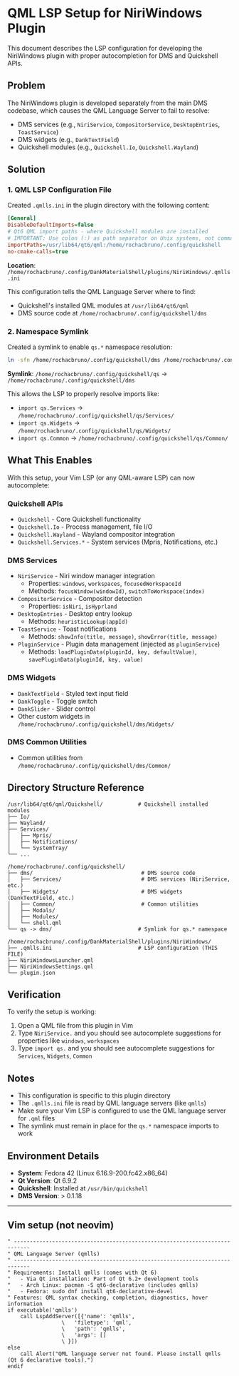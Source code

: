# QML LSP Setup for NiriWindows Plugin

This document describes the LSP configuration for developing the NiriWindows plugin with proper autocompletion for DMS and Quickshell APIs.

## Problem

The NiriWindows plugin is developed separately from the main DMS codebase, which causes the QML Language Server to fail to resolve:
- DMS services (e.g., `NiriService`, `CompositorService`, `DesktopEntries`, `ToastService`)
- DMS widgets (e.g., `DankTextField`)
- Quickshell modules (e.g., `Quickshell.Io`, `Quickshell.Wayland`)

## Solution

### 1. QML LSP Configuration File

Created `.qmlls.ini` in the plugin directory with the following content:

```ini
[General]
DisableDefaultImports=false
# Qt6 QML import paths - where Quickshell modules are installed
# IMPORTANT: Use colon (:) as path separator on Unix systems, not comma
importPaths=/usr/lib64/qt6/qml:/home/rochacbruno/.config/quickshell
no-cmake-calls=true
```

**Location**: `/home/rochacbruno/.config/DankMaterialShell/plugins/NiriWindows/.qmlls.ini`

This configuration tells the QML Language Server where to find:
- Quickshell's installed QML modules at `/usr/lib64/qt6/qml`
- DMS source code at `/home/rochacbruno/.config/quickshell/dms`

### 2. Namespace Symlink

Created a symlink to enable `qs.*` namespace resolution:

```bash
ln -sfn /home/rochacbruno/.config/quickshell/dms /home/rochacbruno/.config/quickshell/qs
```

**Symlink**: `/home/rochacbruno/.config/quickshell/qs` → `/home/rochacbruno/.config/quickshell/dms`

This allows the LSP to properly resolve imports like:
- `import qs.Services` → `/home/rochacbruno/.config/quickshell/qs/Services/`
- `import qs.Widgets` → `/home/rochacbruno/.config/quickshell/qs/Widgets/`
- `import qs.Common` → `/home/rochacbruno/.config/quickshell/qs/Common/`

## What This Enables

With this setup, your Vim LSP (or any QML-aware LSP) can now autocomplete:

### Quickshell APIs
- `Quickshell` - Core Quickshell functionality
- `Quickshell.Io` - Process management, file I/O
- `Quickshell.Wayland` - Wayland compositor integration
- `Quickshell.Services.*` - System services (Mpris, Notifications, etc.)

### DMS Services
- `NiriService` - Niri window manager integration
  - Properties: `windows`, `workspaces`, `focusedWorkspaceId`
  - Methods: `focusWindow(windowId)`, `switchToWorkspace(index)`
- `CompositorService` - Compositor detection
  - Properties: `isNiri`, `isHyprland`
- `DesktopEntries` - Desktop entry lookup
  - Methods: `heuristicLookup(appId)`
- `ToastService` - Toast notifications
  - Methods: `showInfo(title, message)`, `showError(title, message)`
- `PluginService` - Plugin data management (injected as `pluginService`)
  - Methods: `loadPluginData(pluginId, key, defaultValue)`, `savePluginData(pluginId, key, value)`

### DMS Widgets
- `DankTextField` - Styled text input field
- `DankToggle` - Toggle switch
- `DankSlider` - Slider control
- Other custom widgets in `/home/rochacbruno/.config/quickshell/dms/Widgets/`

### DMS Common Utilities
- Common utilities from `/home/rochacbruno/.config/quickshell/dms/Common/`

## Directory Structure Reference

```
/usr/lib64/qt6/qml/Quickshell/           # Quickshell installed modules
├── Io/
├── Wayland/
├── Services/
│   ├── Mpris/
│   ├── Notifications/
│   └── SystemTray/
└── ...

/home/rochacbruno/.config/quickshell/
├── dms/                                  # DMS source code
│   ├── Services/                         # DMS services (NiriService, etc.)
│   ├── Widgets/                          # DMS widgets (DankTextField, etc.)
│   ├── Common/                           # Common utilities
│   ├── Modals/
│   ├── Modules/
│   └── shell.qml
└── qs -> dms/                           # Symlink for qs.* namespace

/home/rochacbruno/.config/DankMaterialShell/plugins/NiriWindows/
├── .qmlls.ini                           # LSP configuration (THIS FILE)
├── NiriWindowsLauncher.qml
├── NiriWindowsSettings.qml
└── plugin.json
```

## Verification

To verify the setup is working:

1. Open a QML file from this plugin in Vim
2. Type `NiriService.` and you should see autocomplete suggestions for properties like `windows`, `workspaces`
3. Type `import qs.` and you should see autocomplete suggestions for `Services`, `Widgets`, `Common`

## Notes

- This configuration is specific to this plugin directory
- The `.qmlls.ini` file is read by QML language servers (like `qmlls`)
- Make sure your Vim LSP is configured to use the QML language server for `.qml` files
- The symlink must remain in place for the `qs.*` namespace imports to work

## Environment Details

- **System**: Fedora 42 (Linux 6.16.9-200.fc42.x86_64)
- **Qt Version**: Qt 6.9.2
- **Quickshell**: Installed at `/usr/bin/quickshell`
- **DMS Version**: > 0.1.18


----

## Vim setup (not neovim)

```
" ---------------------------------------------------------------------------
" QML Language Server (qmlls)
" ---------------------------------------------------------------------------
" Requirements: Install qmlls (comes with Qt 6)
"   - Via Qt installation: Part of Qt 6.2+ development tools
"   - Arch Linux: pacman -S qt6-declarative (includes qmlls)
"   - Fedora: sudo dnf install qt6-declarative-devel
" Features: QML syntax checking, completion, diagnostics, hover information
if executable('qmlls')
    call LspAddServer([{'name': 'qmlls',
                 \   'filetype': 'qml',
                 \   'path': 'qmlls',
                 \   'args': []
                 \ }])
else
    call Alert("QML language server not found. Please install qmlls (Qt 6 declarative tools).")
endif
```
